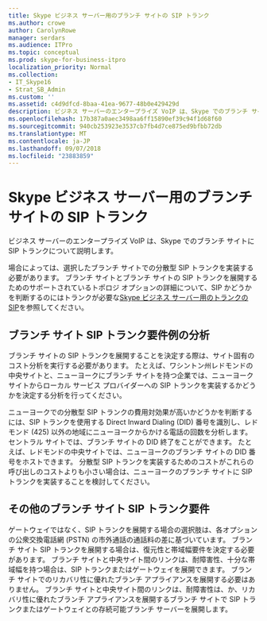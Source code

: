 ```yaml
---
title: Skype ビジネス サーバー用のブランチ サイトの SIP トランク
ms.author: crowe
author: CarolynRowe
manager: serdars
ms.audience: ITPro
ms.topic: conceptual
ms.prod: skype-for-business-itpro
localization_priority: Normal
ms.collection:
- IT_Skype16
- Strat_SB_Admin
ms.custom: ''
ms.assetid: c4d9dfcd-8baa-41ea-9677-48b0e429429d
description: ビジネス サーバーのエンタープライズ VoIP は、Skype でのブランチ サイトに SIP トランクについて説明します。
ms.openlocfilehash: 17b387a0aec3498aa6ff15890ef39c94f1d68f60
ms.sourcegitcommit: 940cb253923e3537cb7fb4d7ce875ed9bfbb72db
ms.translationtype: MT
ms.contentlocale: ja-JP
ms.lasthandoff: 09/07/2018
ms.locfileid: "23883859"
---
```

# <a name="branch-site-sip-trunking-in-skype-for-business-server"></a>Skype ビジネス サーバー用のブランチ サイトの SIP トランク
 
ビジネス サーバーのエンタープライズ VoIP は、Skype でのブランチ サイトに SIP トランクについて説明します。
  
場合によっては、選択したブランチ サイトでの分散型 SIP トランクを実装する必要があります。 ブランチ サイトとブランチ サイトの SIP トランクを展開するためのサポートされているトポロジ オプションの詳細について、SIP かどうかを判断するのにはトランクが必要な[Skype ビジネス サーバー用のトランクの SIP](sip-trunking.md)を参照してください。
  
## <a name="example-branch-site-sip-trunk-requirements-analysis"></a>ブランチ サイト SIP トランク要件例の分析

ブランチ サイトの SIP トランクを展開することを決定する際は、サイト固有のコスト分析を実行する必要があります。 たとえば、ワシントン州レドモンドの中央サイトと、ニューヨークにブランチ サイトを持つ企業では、ニューヨーク サイトからローカル サービス プロバイダーへの SIP トランクを実装するかどうかを決定する分析を行ってください。
  
ニューヨークでの分散型 SIP トランクの費用対効果が高いかどうかを判断するには、SIP トランクを使用する Direct Inward Dialing (DID) 番号を識別し、レドモンド (425) 以外の地域にニューヨークからかける電話の回数を分析します。 セントラル サイトでは、ブランチ サイトの DID 終了をことができます。 たとえば、レドモンドの中央サイトでは、ニューヨークのブランチ サイトの DID 番号をホストできます。 分散型 SIP トランクを実装するためのコストがこれらの呼び出しのコストよりも小さい場合は、ニューヨークのブランチ サイトに SIP トランクを実装することを検討してください。 
  
## <a name="other-branch-site-sip-trunk-requirements"></a>その他のブランチ サイト SIP トランク要件

ゲートウェイではなく、SIP トランクを展開する場合の選択肢は、各オプションの公衆交換電話網 (PSTN) の市外通話の通話料の差に基づいています。 ブランチ サイト SIP トランクを展開する場合は、復元性と帯域幅要件を決定する必要があります。 ブランチ サイトと中央サイト間のリンクは、耐障害性、十分な帯域幅を持つ場合は、SIP トランクまたはゲートウェイを展開できます。 ブランチ サイトでのリカバリ性に優れたブランチ アプライアンスを展開する必要はありません。 ブランチ サイトと中央サイト間のリンクは、耐障害性は、か、リカバリ性に優れたブランチ アプライアンスを展開するブランチ サイトで SIP トランクまたはゲートウェイとの存続可能ブランチ サーバーを展開します。 
  

